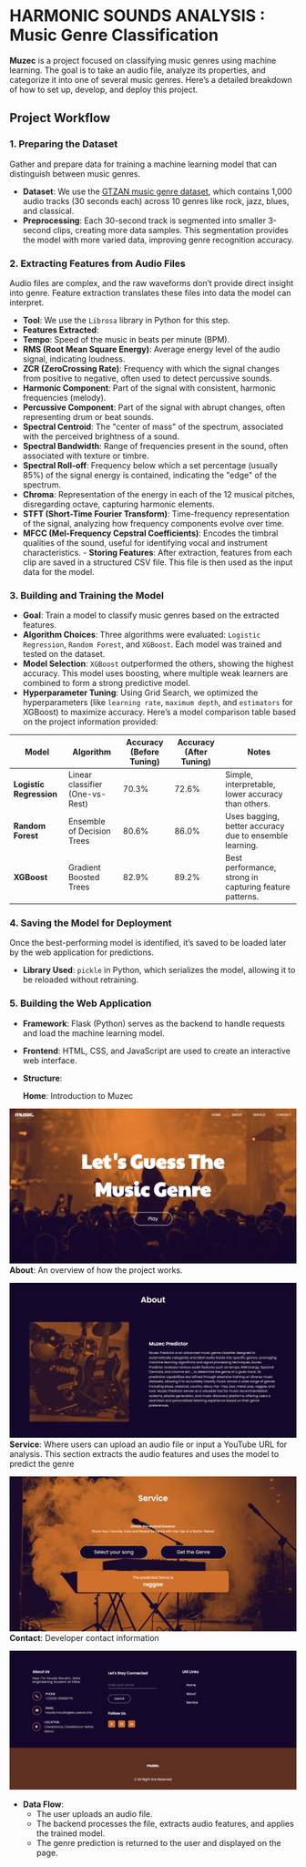 # HARMONIC SOUNDS ANALYSIS : Music Genre Classification

**Muzec** is a project focused on classifying music genres using machine learning. The goal is to take an audio file, analyze its properties, and categorize it into one of several music genres. Here’s a detailed breakdown of how to set up, develop, and deploy this project.

## Project Workflow

### 1. Preparing the Dataset
   Gather and prepare data for training a machine learning model that can distinguish between music genres.
   - **Dataset**: We use the [GTZAN music genre dataset](https://www.kaggle.com/datasets/andradaolteanu/gtzan-dataset-music-genre-classification), which contains 1,000 audio tracks (30 seconds each) across 10 genres like rock, jazz, blues, and classical.
   - **Preprocessing**: Each 30-second track is segmented into smaller 3-second clips, creating more data samples. This segmentation provides the model with more varied data, improving genre recognition accuracy.

### 2. Extracting Features from Audio Files
   Audio files are complex, and the raw waveforms don’t provide direct insight into genre. Feature extraction translates these files into data the model can interpret.
   - **Tool**: We use the `Librosa` library in Python for this step.
   - **Features Extracted**:
- **Tempo**: Speed of the music in beats per minute (BPM). 
- **RMS (Root Mean Square Energy)**: Average energy level of the audio signal, indicating loudness.
- **ZCR (ZeroCrossing Rate)**: Frequency with which the signal changes from positive to negative, often used to detect percussive sounds.
- **Harmonic Component**: Part of the signal with consistent, harmonic frequencies (melody).
- **Percussive Component**: Part of the signal with abrupt changes, often representing drum or beat sounds.
- **Spectral Centroid**: The "center of mass" of the spectrum, associated with the perceived brightness of a sound.
- **Spectral Bandwidth**: Range of frequencies present in the sound, often associated with texture or timbre.
- **Spectral Roll-off**: Frequency below which a set percentage (usually 85%) of the signal energy is contained, indicating the "edge" of the spectrum.
- **Chroma**: Representation of the energy in each of the 12 musical pitches, disregarding octave, capturing harmonic elements.
- **STFT (Short-Time Fourier Transform)**: Time-frequency representation of the signal, analyzing how frequency components evolve over time.
- **MFCC (Mel-Frequency Cepstral Coefficients)**: Encodes the timbral qualities of the sound, useful for identifying vocal and instrument characteristics.
      - **Storing Features**: After extraction, features from each clip are saved in a structured CSV file. This file is then used as the input data for the model.

### 3. Building and Training the Model
   - **Goal**: Train a model to classify music genres based on the extracted features.
   - **Algorithm Choices**: Three algorithms were evaluated: `Logistic Regression`, `Random Forest`, and `XGBoost`. Each model was trained and tested on the dataset.
   - **Model Selection**: `XGBoost` outperformed the others, showing the highest accuracy. This model uses boosting, where multiple weak learners are combined to form a strong predictive model.
   - **Hyperparameter Tuning**: Using Grid Search, we optimized the hyperparameters (like `learning rate`, `maximum depth`, and `estimators` for XGBoost) to maximize accuracy.
Here’s a model comparison table based on the project information provided:

| **Model**               | **Algorithm**               | **Accuracy (Before Tuning)** | **Accuracy (After Tuning)** | **Notes**                                          |
|-------------------------|-----------------------------|------------------------------|-----------------------------|---------------------------------------------------|
| **Logistic Regression** | Linear classifier (One-vs-Rest) | 70.3%                        | 72.6%                   | Simple, interpretable, lower accuracy than others.|
| **Random Forest**       | Ensemble of Decision Trees  | 80.6%                        | 86.0%                       | Uses bagging, better accuracy due to ensemble learning. |
| **XGBoost**             | Gradient Boosted Trees      | 82.9%                        | 89.2%                       | Best performance, strong in capturing feature patterns.|


### 4. Saving the Model for Deployment
   Once the best-performing model is identified, it’s saved to be loaded later by the web application for predictions.
   - **Library Used**: `pickle` in Python, which serializes the model, allowing it to be reloaded without retraining.

### 5. Building the Web Application
   - **Framework**: Flask (Python) serves as the backend to handle requests and load the machine learning model.
   - **Frontend**: HTML, CSS, and JavaScript are used to create an interactive web interface.
   -  **Structure**:
     
      **Home**: Introduction to Muzec
      
   ![image](https://github.com/houda-moudni/Music-Genre-Classification/blob/main/static/images/Screens/home_page.png)
      **About**: An overview of how the project works.
     
   ![image](https://github.com/houda-moudni/Music-Genre-Classification/blob/main/static/images/Screens/about_page.png)
      **Service**: Where users can upload an audio file or input a YouTube URL for analysis. This section extracts the audio features and uses the model to predict the genre
     
   ![image](https://github.com/houda-moudni/Music-Genre-Classification/blob/main/static/images/Screens/service_page.png)
      **Contact**: Developer contact information
     
   ![image](https://github.com/houda-moudni/Music-Genre-Classification/blob/main/static/images/Screens/contact_page.png)
    
   - **Data Flow**:
     - The user uploads an audio file.
     - The backend processes the file, extracts audio features, and applies the trained model.
     - The genre prediction is returned to the user and displayed on the page.

